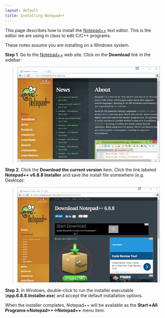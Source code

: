 ```yaml
---
layout: default
title: Installing Notepad++
---
```


This page describes how to install the [Notepad++](http://notepad-plus-plus.org) text editor. This is the editor we are using in class to edit C/C++ programs.

These notes assume you are installing on a Windows system.

**Step 1**. Go to the [Notepad++](http://notepad-plus-plus.org) web site. Click on the **Download** link in the sidebar:

> ![image](img/nppStep1.png)

**Step 2**. Click the **Download the current version** item. Click the link labeled **Notepad++ v6.8.8 Installer** and save the install file somewhere (e.g. Desktop):

> ![image](img/nppStep2.png)

**Step 3**. In Windows, double-click to run the installer executable (**npp.6.8.8.Installer.exe**) and accept the default installation options.

When the installer completes, Notepad++ will be available as the **Start-\>All Programs-\>Notepad++-\>Notepad++** menu item.
